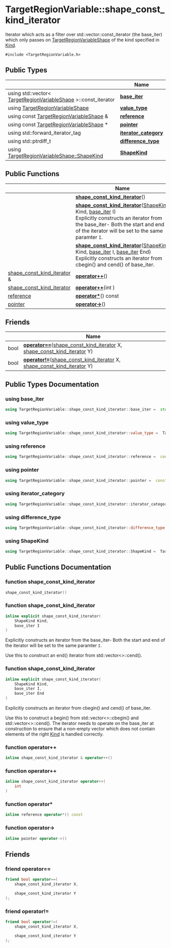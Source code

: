 # TargetRegionVariable::shape_const_kind_iterator



Iterator which acts as a filter over std::vector<TargetRegionVariableShape>::const_iterator (the base_iter) which only passes on [TargetRegionVariableShape](Classes/classTargetRegionVariableShape/) of the kind specified in [Kind](). 


`#include <TargetRegionVariable.h>`

## Public Types

|                | Name           |
| -------------- | -------------- |
| using std::vector< [TargetRegionVariableShape](Classes/classTargetRegionVariableShape/) >::const_iterator | **[base_iter](Classes/classTargetRegionVariable_1_1shape__const__kind__iterator/#using-base_iter)**  |
| using [TargetRegionVariableShape](Classes/classTargetRegionVariableShape/) | **[value_type](Classes/classTargetRegionVariable_1_1shape__const__kind__iterator/#using-value_type)**  |
| using const [TargetRegionVariableShape](Classes/classTargetRegionVariableShape/) & | **[reference](Classes/classTargetRegionVariable_1_1shape__const__kind__iterator/#using-reference)**  |
| using const [TargetRegionVariableShape](Classes/classTargetRegionVariableShape/) * | **[pointer](Classes/classTargetRegionVariable_1_1shape__const__kind__iterator/#using-pointer)**  |
| using std::forward_iterator_tag | **[iterator_category](Classes/classTargetRegionVariable_1_1shape__const__kind__iterator/#using-iterator_category)**  |
| using std::ptrdiff_t | **[difference_type](Classes/classTargetRegionVariable_1_1shape__const__kind__iterator/#using-difference_type)**  |
| using [TargetRegionVariableShape::ShapeKind](Classes/classTargetRegionVariableShape/#enum-shapekind) | **[ShapeKind](Classes/classTargetRegionVariable_1_1shape__const__kind__iterator/#using-shapekind)**  |

## Public Functions

|                | Name           |
| -------------- | -------------- |
| | **[shape_const_kind_iterator](Classes/classTargetRegionVariable_1_1shape__const__kind__iterator/#function-shape_const_kind_iterator)**() |
| | **[shape_const_kind_iterator](Classes/classTargetRegionVariable_1_1shape__const__kind__iterator/#function-shape_const_kind_iterator)**([ShapeKind](Classes/classTargetRegionVariableShape/#enum-shapekind) Kind, [base_iter](Classes/classTargetRegionVariable_1_1shape__const__kind__iterator/#using-base_iter) I)<br>Explicitly constructs an iterator from the base_iter- Both the start and end of the iterator will be set to the same paramter `I`.  |
| | **[shape_const_kind_iterator](Classes/classTargetRegionVariable_1_1shape__const__kind__iterator/#function-shape_const_kind_iterator)**([ShapeKind](Classes/classTargetRegionVariableShape/#enum-shapekind) Kind, [base_iter](Classes/classTargetRegionVariable_1_1shape__const__kind__iterator/#using-base_iter) I, [base_iter](Classes/classTargetRegionVariable_1_1shape__const__kind__iterator/#using-base_iter) End)<br>Explicitly constructs an iterator from cbegin() and cend() of base_iter.  |
| [shape_const_kind_iterator](Classes/classTargetRegionVariable_1_1shape__const__kind__iterator/) & | **[operator++](Classes/classTargetRegionVariable_1_1shape__const__kind__iterator/#function-operator++)**() |
| [shape_const_kind_iterator](Classes/classTargetRegionVariable_1_1shape__const__kind__iterator/) | **[operator++](Classes/classTargetRegionVariable_1_1shape__const__kind__iterator/#function-operator++)**(int ) |
| [reference](Classes/classTargetRegionVariable_1_1shape__const__kind__iterator/#using-reference) | **[operator*](Classes/classTargetRegionVariable_1_1shape__const__kind__iterator/#function-operator*)**() const |
| [pointer](Classes/classTargetRegionVariable_1_1shape__const__kind__iterator/#using-pointer) | **[operator->](Classes/classTargetRegionVariable_1_1shape__const__kind__iterator/#function-operator->)**() |

## Friends

|                | Name           |
| -------------- | -------------- |
| bool | **[operator==](Classes/classTargetRegionVariable_1_1shape__const__kind__iterator/#friend-operator==)**([shape_const_kind_iterator](Classes/classTargetRegionVariable_1_1shape__const__kind__iterator/) X, [shape_const_kind_iterator](Classes/classTargetRegionVariable_1_1shape__const__kind__iterator/) Y)  |
| bool | **[operator!=](Classes/classTargetRegionVariable_1_1shape__const__kind__iterator/#friend-operator!=)**([shape_const_kind_iterator](Classes/classTargetRegionVariable_1_1shape__const__kind__iterator/) X, [shape_const_kind_iterator](Classes/classTargetRegionVariable_1_1shape__const__kind__iterator/) Y)  |

## Public Types Documentation

### using base_iter

```cpp
using TargetRegionVariable::shape_const_kind_iterator::base_iter =  std::vector<TargetRegionVariableShape>::const_iterator;
```


### using value_type

```cpp
using TargetRegionVariable::shape_const_kind_iterator::value_type =  TargetRegionVariableShape;
```


### using reference

```cpp
using TargetRegionVariable::shape_const_kind_iterator::reference =  const TargetRegionVariableShape &;
```


### using pointer

```cpp
using TargetRegionVariable::shape_const_kind_iterator::pointer =  const TargetRegionVariableShape *;
```


### using iterator_category

```cpp
using TargetRegionVariable::shape_const_kind_iterator::iterator_category =  std::forward_iterator_tag;
```


### using difference_type

```cpp
using TargetRegionVariable::shape_const_kind_iterator::difference_type =  std::ptrdiff_t;
```


### using ShapeKind

```cpp
using TargetRegionVariable::shape_const_kind_iterator::ShapeKind =  TargetRegionVariableShape::ShapeKind;
```


## Public Functions Documentation

### function shape_const_kind_iterator

```cpp
shape_const_kind_iterator()
```


### function shape_const_kind_iterator

```cpp
inline explicit shape_const_kind_iterator(
    ShapeKind Kind,
    base_iter I
)
```

Explicitly constructs an iterator from the base_iter- Both the start and end of the iterator will be set to the same paramter `I`. 

Use this to construct an end() iterator from std::vector<>::cend(). 


### function shape_const_kind_iterator

```cpp
inline explicit shape_const_kind_iterator(
    ShapeKind Kind,
    base_iter I,
    base_iter End
)
```

Explicitly constructs an iterator from cbegin() and cend() of base_iter. 

Use this to construct a begin() from std::vector<>::cbegin() and std::vector<>::cend(). The iterator needs to operate on the base_iter at construction to ensure that a non-empty vector which does not contain elements of the right [Kind](Classes/classTargetRegionVariable_1_1shape__const__kind__iterator/#variable-kind) is handled correctly. 


### function operator++

```cpp
inline shape_const_kind_iterator & operator++()
```


### function operator++

```cpp
inline shape_const_kind_iterator operator++(
    int 
)
```


### function operator*

```cpp
inline reference operator*() const
```


### function operator->

```cpp
inline pointer operator->()
```


## Friends

### friend operator==

```cpp
friend bool operator==(
    shape_const_kind_iterator X,

    shape_const_kind_iterator Y
);
```


### friend operator!=

```cpp
friend bool operator!=(
    shape_const_kind_iterator X,

    shape_const_kind_iterator Y
);
```


